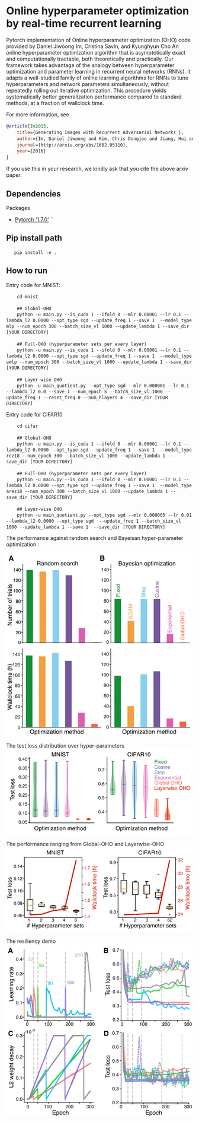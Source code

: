 # Online hyperparameter optimization by real-time recurrent learning

Pytorch implementation of Online hyperparameter optimization (OHO) code provided by Daniel Jiwoong Im, Cristina Savin, and Kyunghyun Cho
An online hyperparameter optimization algorithm that is asymptotically exact and computationally tractable, both theoretically and practically. 
Our framework takes advantage of the analogy between hyperparameter optimization and parameter learning in recurrent neural networks (RNNs). 
It adapts a well-studied family of online learning algorithms for RNNs to tune hyperparameters and network parameters simultaneously, 
without repeatedly rolling out iterative optimization. This procedure yields systematically better generalization performance compared to standard methods, at a fraction of wallclock time.

For more information, see 
```bibtex
@article{Im2015,
    title={Generating Images with Recurrent Adversarial Networks },
    author={Im, Daniel Jiwoong and Kim, Chris Dongjoo and Jiang, Hui and Memisevic, Roland},
    journal={http://arxiv.org/abs/1602.05110},
    year={2016}
}
```
If you use this in your research, we kindly ask that you cite the above arxiv paper.


## Dependencies
Packages
* [Pytorch '1.7.0'](https://pytorch.org/get-started/locally/)
`` 

## Pip install path
```
   pip install -e .
```

## How to run
Entry code for MNIST:
```
    cd mnist 

    ## Global-OHO
    python -u main.py --is_cuda 1 --ifold 0 --mlr 0.00001 --lr 0.1 --lambda_l2 0.0000 --opt_type sgd --update_freq 1 --save 1  --model_type mlp --num_epoch 300 --batch_size_vl 1000 --update_lambda 1 --save_dir [YOUR DIRECTORY] 

    ## Full-OHO (hyperparameter sets per every layer)
    python -u main.py --is_cuda 1 --ifold 0 --mlr 0.00001 --lr 0.1 --lambda_l2 0.0000 --opt_type sgd --update_freq 1 --save 1  --model_type amlp --num_epoch 300 --batch_size_vl 1000 --update_lambda 1 --save_dir [YOUR DIRECTORY] 

    ## Layer-wise OHO 
    python -u main_quotient.py --opt_type sgd --mlr 0.000001 --lr 0.1 --lambda_l2 0.0 --save 1 --num_epoch 5 --batch_size_vl 1000 --update_freq 1 --reset_freq 0 --num_hlayers 4 --save_dir [YOUR DIRECTORY] 
```
Entry code for CIFAR10
```
    cd cifar

    ## Global-OHO
    python -u main.py --is_cuda 1 --ifold 0 --mlr 0.00001 --lr 0.1 --lambda_l2 0.0000 --opt_type sgd --update_freq 1 --save 1  --model_type rez18 --num_epoch 300 --batch_size_vl 1000 --update_lambda 1 --save_dir [YOUR DIRECTORY] 

    ## Full-OHO (hyperparameter sets per every layer)
    python -u main.py --is_cuda 1 --ifold 0 --mlr 0.00001 --lr 0.1 --lambda_l2 0.0000 --opt_type sgd --update_freq 1 --save 1  --model_type arez18 --num_epoch 300 --batch_size_vl 1000 --update_lambda 1 --save_dir [YOUR DIRECTORY] 

    ## Layer-wise OHO
    python -u main_quotient.py --opt_type sgd --mlr 0.000005 --lr 0.01 --lambda_l2 0.0000 --opt_type sgd  --update_freq 1 --batch_size_vl 1000 --update_lambda 1 --save 1  --save_dir [YOUR DIRECTORY] 
```

The performance against random search and Bayeisan hyper-parameter optimization :

![Image of Performance](https://raw.githubusercontent.com/jiwoongim/OHO/main/figs/figsoho/figsoho-02.png)


The test loss distribution over hyper-parameters 
![Image of Test Loss Distribution](https://raw.githubusercontent.com/jiwoongim/OHO/main/figs/figsoho/figsoho-01.png)


The performance ranging from Global-OHO and Layerwise-OHO
![Image of Layer-wise OHO](https://raw.githubusercontent.com/jiwoongim/OHO/main/figs/figsoho/figsoho-04.png)


The resiliency demo
![Image of resiliency](https://raw.githubusercontent.com/jiwoongim/OHO/main/figs/figsoho/figsoho-07.png)


